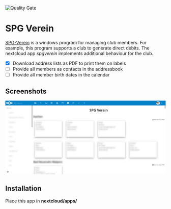 ![Quality Gate](https://sonarqube.com/api/badges/gate?key=de.schrieveslaach.nextcloud.spgverein)

# SPG Verein

[SPG-Verein](https://spg-direkt.de/spg-schulungen/spg-verein.html) is a windows program for managing club members. For example, this program supports a club to generate direct debits. The nextcloud app *spgverein* implements additional behaviour for the club. 

- [x] Download address lists as PDF to print them on labels
- [ ] Provide all members as contacts in the addressbook
- [ ] Provide all member birth dates in the calendar

## Screenshots

![Screenshot SPG Verein](assets/screenshot-01.png)

## Installation

Place this app in **nextcloud/apps/**


